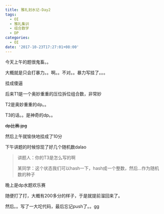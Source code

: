 ```yaml
---
title: 雅礼划水记-Day2
tags:
  - OI
  - 雅礼集训
  - 组合数学
  - DP
categories:
  - OI
date: '2017-10-23T17:27:01+08:00'
---
```


今天上午的题很鬼畜。。

<!--more-->

大概就是只会打暴力。。啊。。不对。。暴力写挂了。。。

挂成傻逼

后来T1是一个奥妙重重的压位拆位组合数，非常妙

T2是奥妙重重的dp。。

T3的话。。是神奇的dp。。

~~dp比赛.jpg~~

然后上午就愉快地挂成了10分

下午讲题的时候惊现了好几个随机数dalao

> 讲题人：你的T3是怎么写的啊
>
> 某同学：这个状态我们可以hash一下，hash成一个整数，然后...作为随机数的种子

晚上是dp水题欢乐赛

随便打了打，大概有200多分的样子，于是就提前溜回来了。

然后。。写了一大坨代码，最后忘记push了。。gg
